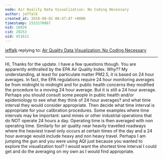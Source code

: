 ```yaml
---
node: Air Quality Data Visualization: No Coding Necessary
author: jeffalk
created_at: 2018-08-02 00:47:47 +0000
timestamp: 1533170867
nid: 16826
cid: 20253
uid: 451611
---
```




[jeffalk](../profile/jeffalk) replying to: [Air Quality Data Visualization: No Coding Necessary](../notes/jiteovien/08-01-2018/air-quality-data-visualization-no-coding-necessary)

----
HI, Thanks for the update.  I have a few questions though. You are apparently enthralled by the EPA Air Quality Index. Why??  My understanding, at least for particulate matter PM2.5, it is based on 24 hour averages. In fact, the EPA regulations require 24 hour monitoring averages be from midnight to midnight and for public health concerns they modified the procedure to a moving 24 hour average.  But it is still a 24 hour average. Perhaps you should consult some people in public health and/or epidemiology to see what they think of 24 hour averages? and what time interval they would consider appropriate.  Then decide what time interval is appropriate for your calibration procedures.  Some examples where time intervals may be important:  sand mines or other industrial operations that do NOT operate 24 hours a day. Operating time is then averaged with non operating time. Similarly for air quality near heavily travelled roadways where the heaviest travel only occurs at certain times of the day and a 24 hour average would include heavy and non heavy travel. Perhaps I am jumping the gun and you were using AQI just because you wanted to explore the visualization tool? I would want the shortest time interval I could get and do the averaging on my own as I would find appropriate.    